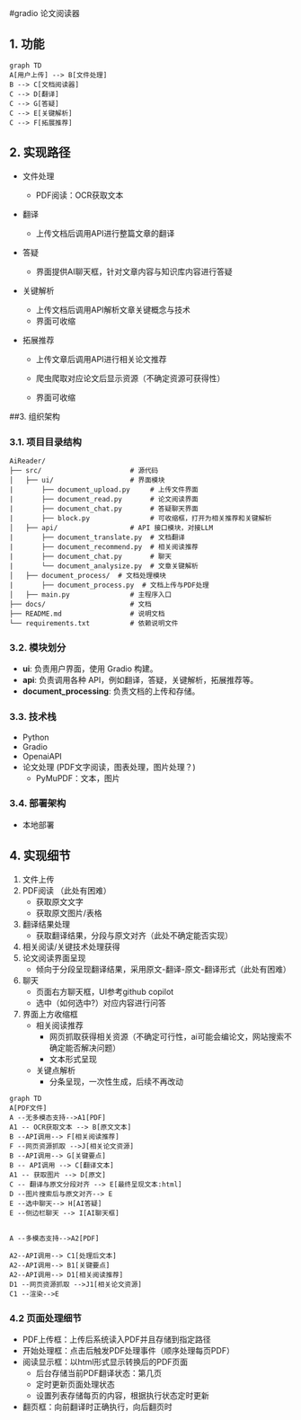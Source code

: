#gradio 论文阅读器



## 1. 功能



~~~mermaid
graph TD
A[用户上传] --> B[文件处理]
B --> C[文档阅读器]
C --> D[翻译]
C --> G[答疑]
C --> E[关键解析]
C --> F[拓展推荐]

~~~



## 2. 实现路径

* 文件处理
  * PDF阅读：OCR获取文本

* 翻译

  * 上传文档后调用API进行整篇文章的翻译

* 答疑

  * 界面提供AI聊天框，针对文章内容与知识库内容进行答疑

* 关键解析

  * 上传文档后调用API解析文章关键概念与技术
  * 界面可收缩

* 拓展推荐

  * 上传文章后调用API进行相关论文推荐

  * 爬虫爬取对应论文后显示资源（不确定资源可获得性）

  * 界面可收缩



##3. 组织架构

### 3.1. 项目目录结构

```
AiReader/
├── src/                      # 源代码
│   ├── ui/                   # 界面模块
|       ├── document_upload.py     # 上传文件界面
|       ├── document_read.py       # 论文阅读界面
|       ├── document_chat.py       # 答疑聊天界面
|       ├── block.py               # 可收缩框，打开为相关推荐和关键解析
│   ├── api/                  # API 接口模块，对接LLM
|       ├── document_translate.py  # 文档翻译
|       ├── document_recommend.py  # 相关阅读推荐
|       ├── document_chat.py       # 聊天
|       └── document_analysize.py  # 文章关键解析
│   ├── document_process/  # 文档处理模块
|       ├── document_process.py  # 文档上传与PDF处理
│   ├── main.py               # 主程序入口
├── docs/                     # 文档
├── README.md                 # 说明文档
└── requirements.txt          # 依赖说明文件
```

### 3.2. 模块划分

*   **ui**: 负责用户界面，使用 Gradio 构建。
*   **api**: 负责调用各种 API，例如翻译，答疑，关键解析，拓展推荐等。
*   **document\_processing**: 负责文档的上传和存储。

### 3.3. 技术栈

*   Python
*   Gradio
*   OpenaiAPI
*   论文处理 (PDF文字阅读，图表处理，图片处理？)
    * PyMuPDF：文本，图片

### 3.4. 部署架构

*   本地部署



## 4. 实现细节

1. 文件上传
2. PDF阅读 （此处有困难）
   * 获取原文文字
   * 获取原文图片/表格
3. 翻译结果处理 
   * 获取翻译结果，分段与原文对齐（此处不确定能否实现）
4. 相关阅读/关键技术处理获得
5. 论文阅读界面呈现
   * 倾向于分段呈现翻译结果，采用原文-翻译-原文-翻译形式（此处有困难）
6. 聊天
   * 页面右方聊天框，UI参考github copilot
   * 选中（如何选中?）对应内容进行问答
7. 界面上方收缩框
   * 相关阅读推荐
     * 网页抓取获得相关资源（不确定可行性，ai可能会编论文，网站搜索不确定能否解决问题）
     * 文本形式呈现
   * 关键点解析
     * 分条呈现，一次性生成，后续不再改动

~~~mermaid
graph TD
A[PDF文件] 
A --无多模态支持-->A1[PDF]
A1 -- OCR获取文本 --> B[原文文本]
B --API调用--> F[相关阅读推荐]
F --网页资源抓取 -->J[相关论文资源]
B --API调用--> G[关键要点]
B -- API调用 --> C[翻译文本]
A1 -- 获取图片 --> D[原文] 
C -- 翻译与原文分段对齐 --> E[最终呈现文本:html]
D --图片搜索后与原文对齐--> E
E --选中聊天--> H[AI答疑]
E --侧边栏聊天 --> I[AI聊天框]


A --多模态支持-->A2[PDF]

A2--API调用--> C1[处理后文本]
A2--API调用--> B1[关键要点]
A2--API调用--> D1[相关阅读推荐]
D1 --网页资源抓取 -->J1[相关论文资源]
C1 --渲染-->E
~~~

### 4.2 页面处理细节
* PDF上传框：上传后系统读入PDF并且存储到指定路径
* 开始处理框：点击后触发PDF处理事件（顺序处理每页PDF）
* 阅读显示框：以html形式显示转换后的PDF页面
  * 后台存储当前PDF翻译状态：第几页
  * 定时更新页面处理状态
  * 设置列表存储每页的内容，根据执行状态定时更新
* 翻页框：向前翻译时正确执行，向后翻页时